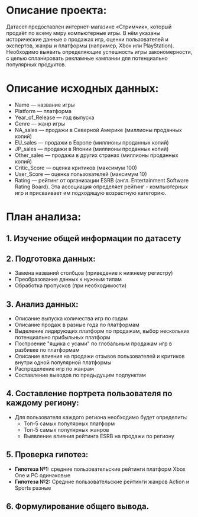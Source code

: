 # Описание проекта:
Датасет предоставлен интернет-магазине «Стримчик», который продаёт по всему миру компьютерные игры. В нём указаны исторические данные о продажах игр, оценки пользователей и экспертов, жанры и платформы (например, Xbox или PlayStation).
Необходимо выявить определяющие успешность игры закономерности, с целью спланировать рекламные кампании для потенциально популярных продуктов.

# Описание исходных данных: 
- Name — название игры
- Platform — платформа
- Year_of_Release — год выпуска
- Genre — жанр игры
- NA_sales — продажи в Северной Америке (миллионы проданных копий)
- EU_sales — продажи в Европе (миллионы проданных копий)
- JP_sales — продажи в Японии (миллионы проданных копий)
- Other_sales — продажи в других странах (миллионы проданных копий)
- Critic_Score — оценка критиков (максимум 100)
- User_Score — оценка пользователей (максимум 10)
- Rating — рейтинг от организации ESRB (англ. Entertainment Software Rating Board). Эта ассоциация определяет рейтинг - компьютерных игр и присваивает им подходящую возрастную категорию.

# План анализа:

## 1. Изучение общей информации по датасету

## 2. Подготовка данных:
- Замена названий столбцов (приведение к нижнему регистру)
- Преобразование данных к нужным типам
- Обработка пропусков (при необходимости)

## 3. Анализ данных:
- Описание выпуска количества игр по годам
- Описание продаж в разные года по платформам
- Выделение лидирующих платформ по продажам, выбор нескольких потенциально прибыльных платформ
- Построение "ящика с усами" по глобальным продажам игр в разбивке по платформам
- Описание влияния на продажи отзывов пользователей и критиков внутри одной популярной платформы
- Распределение игр по жанрам
- Составление выводов по предыдущим подпунктам

## 4. Составление портрета пользователя по каждому региону:
- Для пользователя каждого региона необходимо будет определить:
    - Топ-5 самых популярных платформ
    - Топ-5 самых популярных жанров
    - Выявление влияния рейтинга ESRB на продажи по региону
    
## 5. Проверка гипотез:
- **Гипотеза №1:** средние пользовательские рейтинги платформ Xbox One и PC одинаковые
- **Гипотеза №2:** Средние пользовательские рейтинги жанров Action и Sports разные

## 6. Формулирование общего вывода.
